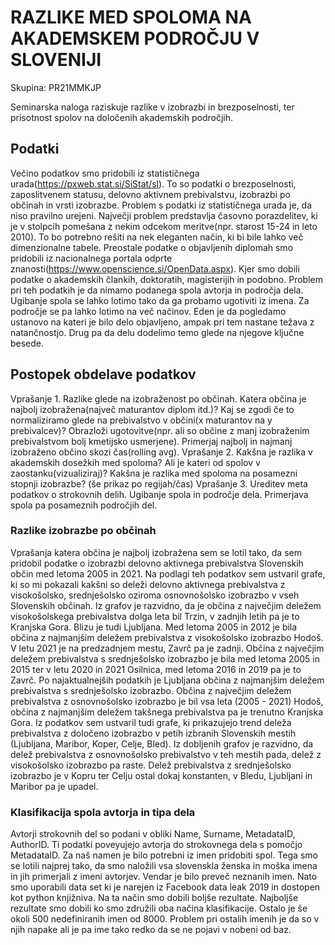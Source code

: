 # RAZLIKE MED SPOLOMA NA AKADEMSKEM PODROČJU V SLOVENIJI
Skupina: PR21MMKJP

Seminarska naloga raziskuje razlike v izobrazbi in brezposelnosti, ter prisotnost spolov na določenih akademskih področjih.

## Podatki
Večino podatkov smo pridobili iz statističnega urada(https://pxweb.stat.si/SiStat/sl). To so podatki o brezposelnosti, zaposlitvenem statusu, delovno aktivnem prebivalstvu, izobrazbi po občinah in vrsti izobrazbe. Problem s podatki iz statističnega urada je, da niso pravilno urejeni. Največji problem predstavlja časovno porazdelitev, ki je v stolpcih pomešana z nekim odcekom meritve(npr. starost 15-24 in leto 2010). To bo potrebno rešiti na nek eleganten način, ki bi bile lahko več dimenzionalne tabele. 
Preostale podatke o objavljenih diplomah smo pridobili iz nacionalnega portala odprte znanosti(https://www.openscience.si/OpenData.aspx). Kjer smo dobili podatke o akademskih člankih, doktoratih, magisterijih in podobno. Problem pri teh podatkih je da nimamo podanega spola avtorja in področja dela. Ugibanje spola se lahko lotimo tako da ga probamo ugotiviti iz imena. Za področje se pa lahko lotimo na več načinov. Eden je da pogledamo ustanovo na kateri je bilo delo objavljeno, ampak pri tem nastane težava z natančnostjo. Drug pa da delu dodelimo temo glede na njegove ključne besede.

## Postopek obdelave podatkov
Vprašanje 1. Razlike glede na izobraženost po občinah. Katera občina je najbolj izobražena(največ maturantov diplom itd.)? Kaj se zgodi če to normaliziramo glede na prebivalstvo v občini(x maturantov na y prebivalcev)? Obrazloži ugotovitve(npr. ali so občine z manj izobraženim prebivalstvom bolj kmetijsko usmerjene). Primerjaj najbolj in najmanj izobraženo občino skozi čas(rolling avg).
Vprašanje 2. Kakšna je razlika v akademskih dosežkih med spoloma? Ali je kateri od spolov v zaostanku(vizualiziraj)? Kakšna je razlika med spoloma na posamezni stopnji izobrazbe? (še prikaz po regijah/čas)
Vprašanje 3. Ureditev meta podatkov o strokovnih delih. Ugibanje spola in področje dela. Primerjava spola pa posameznih področjih del.

### Razlike izobrazbe po občinah
Vprašanja katera občina je najbolj izobražena sem se lotil tako, da sem pridobil podatke o izobrazbi delovno aktivnega prebivalstva Slovenskih občin med letoma 2005 in 2021.
Na podlagi teh podatkov sem ustvaril grafe, ki so mi pokazali kakšni so deleži delovno aktivnega prebivalstva z visokošolsko, srednješolsko oziroma osnovnošolsko izobrazbo v vseh Slovenskih občinah.
Iz grafov je razvidno, da je občina z največjim deležem visokošolskega prebivalstva dolga leta bil Trzin, v zadnjih letih pa je to Kranjska Gora. Blizu je tudi Ljubljana. 
Med letoma 2005 in 2012 je bila občina z najmanjšim deležem prebivalstva z visokošolsko izobrazbo Hodoš. V letu 2021 je na predzadnjem mestu, Zavrč pa je zadnji.
Občina z največjim deležem prebivalstva s srednješolsko izobrazbo je bila med letoma 2005 in 2015 ter v letu 2020 in 2021 Osilnica, med letoma 2016 in 2019 pa je to Zavrč.
Po najaktualnejših podatkih je Ljubljana občina z najmanjšim deležem prebivalstva s srednješolsko izobrazbo. 
Občina z največjim deležem prebivalstva z osnovnošolsko izobrazbo je bil vsa leta (2005 - 2021) Hodoš, občina z najmanjšim deležem takšnega prebivalstva pa je trenutno Kranjska Gora.
Iz podatkov sem ustvaril tudi grafe, ki prikazujejo trend deleža prebivalstva z določeno izobrazbo v petih izbranih Slovenskih mestih (Ljubljana, Maribor, Koper, Celje, Bled). 
Iz dobljenih grafov je razvidno, da delež prebivalstva z osnovnošolsko prebivalstvo v teh mestih pada, delež z visokošolsko izobrazbo pa raste. 
Delež prebivalstva z srednješolsko izobrazbo je v Kopru ter Celju ostal dokaj konstanten, v Bledu, Ljubljani in Maribor pa je upadel.

### Klasifikacija spola avtorja in tipa dela
Avtorji strokovnih del so podani v obliki Name, Surname, MetadataID, AuthorID. Ti podatki poveyujejo avtorja do strokovnega dela s pomočjo MetadataID. Za naš namen je bilo potrebni iz imen pridobiti spol. Tega smo se lotili najprej tako, da smo naložili vsa slovenskla ženska in moška imena in jih primerjali z imeni avtorjev. Vendar je bilo preveč neznanih imen. Nato smo uporabili data set ki je narejen iz Facebook data leak 2019 in dostopen kot python knjižniva. Na ta način smo dobili boljše rezultate. Najboljše rezultate smo dobili ko smo združili oba načina klasifikacije. Ostalo je še okoli 500 nedefiniranih imen od 8000. Problem pri ostalih imenih je da so v njih napake ali je pa ime tako redko da se ne pojavi v nobeni od baz.
